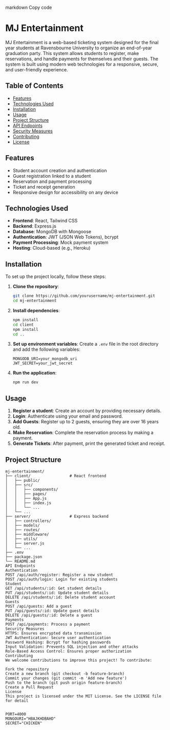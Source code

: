 markdown
Copy code

# MJ Entertainment

MJ Entertainment is a web-based ticketing system designed for the final year students at Ravensbourne University to organize an end-of-year graduation party. This system allows students to register, make reservations, and handle payments for themselves and their guests. The system is built using modern web technologies for a responsive, secure, and user-friendly experience.

## Table of Contents

- [Features](#features)
- [Technologies Used](#technologies-used)
- [Installation](#installation)
- [Usage](#usage)
- [Project Structure](#project-structure)
- [API Endpoints](#api-endpoints)
- [Security Measures](#security-measures)
- [Contributing](#contributing)
- [License](#license)

## Features

- Student account creation and authentication
- Guest registration linked to a student
- Reservation and payment processing
- Ticket and receipt generation
- Responsive design for accessibility on any device

## Technologies Used

- **Frontend**: React, Tailwind CSS
- **Backend**: Express.js
- **Database**: MongoDB with Mongoose
- **Authentication**: JWT (JSON Web Tokens), bcrypt
- **Payment Processing**: Mock payment system
- **Hosting**: Cloud-based (e.g., Heroku)

## Installation

To set up the project locally, follow these steps:

1. **Clone the repository**:

   ```bash
   git clone https://github.com/yourusername/mj-entertainment.git
   cd mj-entertainment
   ```

2. **Install dependencies**:

   ```bash
   npm install
   cd client
   npm install
   cd ..
   ```

3. **Set up environment variables**:
   Create a `.env` file in the root directory and add the following variables:

   ```plaintext
   MONGODB_URI=your_mongodb_uri
   JWT_SECRET=your_jwt_secret
   ```

4. **Run the application**:
   ```bash
   npm run dev
   ```

## Usage

1. **Register a student**: Create an account by providing necessary details.
2. **Login**: Authenticate using your email and password.
3. **Add Guests**: Register up to 2 guests, ensuring they are over 16 years old.
4. **Make Reservation**: Complete the reservation process by making a payment.
5. **Generate Tickets**: After payment, print the generated ticket and receipt.

## Project Structure

```plaintext
mj-entertainment/
├── client/                 # React frontend
│   ├── public/
│   ├── src/
│   │   ├── components/
│   │   ├── pages/
│   │   ├── App.js
│   │   ├── index.js
│   │   └── ...
│   └── ...
├── server/                 # Express backend
│   ├── controllers/
│   ├── models/
│   ├── routes/
│   ├── middleware/
│   ├── utils/
│   ├── server.js
│   └── ...
├── .env
├── package.json
└── README.md
API Endpoints
Authentication
POST /api/auth/register: Register a new student
POST /api/auth/login: Login for existing students
Student
GET /api/students/:id: Get student details
PUT /api/students/:id: Update student details
DELETE /api/students/:id: Delete student account
Guests
POST /api/guests: Add a guest
PUT /api/guests/:id: Update guest details
DELETE /api/guests/:id: Delete a guest
Payments
POST /api/payments: Process a payment
Security Measures
HTTPS: Ensures encrypted data transmission
JWT Authentication: Secure user authentication
Password Hashing: Bcrypt for hashing passwords
Input Validation: Prevents SQL injection and other attacks
Role-Based Access Control: Ensures proper authorization
Contributing
We welcome contributions to improve this project! To contribute:

Fork the repository
Create a new branch (git checkout -b feature-branch)
Commit your changes (git commit -m 'Add new feature')
Push to the branch (git push origin feature-branch)
Create a Pull Request
License
This project is licensed under the MIT License. See the LICENSE file for detail


PORT=4000
MONGOURI="HBAJKHDBAHD"
SECRET="CHICKEN"
```
